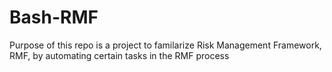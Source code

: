 # Bash-RMF

Purpose of this repo is a project to familarize Risk Management Framework, RMF, by automating certain tasks in the RMF process
